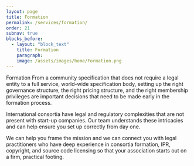 ```yaml
---
layout: page
title: Formation
permalink: /services/formation/
order: 21
subnav: true
blocks_before:
  - layout: "block_text"
    title: Formation
    paragraph:
    image: /assets/images/home/Formation.png
---
```


Formation
From a community specification that does not require a legal entity to a full service, world-wide specification body, setting up the right governance structure, the right pricing structure, and the right membership privileges are important decisions that need to be made early in the formation process.


International consortia have legal and regulatory complexities that are not present with start-up companies.  Our team understands these intricacies and can help ensure you set up correctly from day one.


We can help you frame the mission and we can connect you with legal practitioners who have deep experience in consortia formation, IPR, copyright, and source code licensing so that your association starts out on a firm, practical footing.